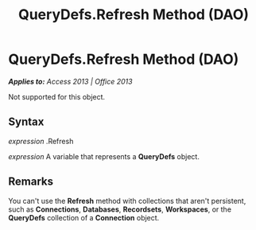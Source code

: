 ﻿---
title: QueryDefs.Refresh Method (DAO)
TOCTitle: Refresh Method
ms:assetid: 4379a02a-cc92-7cc5-969d-7102b5356e88
ms:mtpsurl: https://msdn.microsoft.com/en-us/library/Ff192942(v=office.15)
ms:contentKeyID: 48544501
ms.date: 09/18/2015
mtps_version: v=office.15
---

# QueryDefs.Refresh Method (DAO)


_**Applies to:** Access 2013 | Office 2013_

Not supported for this object.

## Syntax

*expression* .Refresh

*expression* A variable that represents a **QueryDefs** object.

## Remarks

You can't use the **Refresh** method with collections that aren't persistent, such as **Connections**, **Databases**, **Recordsets**, **Workspaces**, or the **QueryDefs** collection of a **Connection** object.

